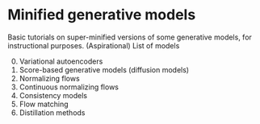# Minified generative models

Basic tutorials on super-minified versions of some generative models, for instructional purposes. (Aspirational) List of models

0. Variational autoencoders
1. Score-based generative models (diffusion models)
2. Normalizing flows
3. Continuous normalizing flows
4. Consistency models
5. Flow matching
6. Distillation methods
